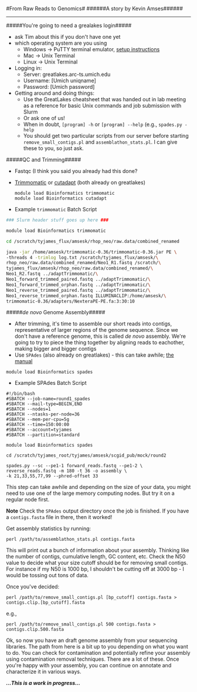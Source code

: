 #From Raw Reads to Genomics#
######A story by Kevin Amses######
***
#####You're going to need a grealakes login#####
* ask Tim about this if you don't have one yet
* which operating system are you using
  * Windows -> PuTTY terminal emulator, [setup instructions](https://arc-ts.umich.edu/greatlakes/user-guide/)
  * Mac -> Unix Terminal
  * Linux -> Unix Terminal
* Logging in:
  * Server: greatlakes.arc-ts.umich.edu
  * Username: [Umich uniqname]
  * Password: [Umich password]
* Getting around and doing things:
  * Use the GreatLakes cheatsheet that was handed out in lab meeting as a reference for basic Unix commands and job submission with Slurm
  * Or ask one of us!
  * When in doubt, `[program] -h` or `[program] --help` (e.g., `spades.py -help`
  * You should get two particular scripts from our server before starting `remove_small_contigs.pl` and `assemblathon_stats.pl`. I can give these to you, so just ask.

#####QC and Trimming#####
* Fastqc (I think you said you already had this done?
* [Trimmomatic](http://www.usadellab.org/cms/uploads/supplementary/Trimmomatic/TrimmomaticManual_V0.32.pdf) or [cutadapt](https://cutadapt.readthedocs.io/en/stable/guide.html) (both already on greatlakes)
  
  ```
  module load Bioinformatics trimmomatic
  module load Bioinformatics cutadapt
  ```
  
* Example `trimmomatic` Batch Script
  

```bash
### Slurm header stuff goes up here ###

module load Bioinformatics trimmomatic

cd /scratch/tyjames_flux/amsesk/rhop_neo/raw.data/combined_renamed

java -jar /home/amsesk/trimmomatic-0.36/trimmomatic-0.36.jar PE \
-threads 4 -trimlog log.txt /scratch/tyjames_flux/amsesk/\
rhop_neo/raw.data/combined_renamed/Neo1_R1.fastq /scratch/\
tyjames_flux/amsesk/rhop_neo/raw.data/combined_renamed/\
Neo1_R2.fastq ../adaptTrimmomatic/\
Neo1_forward_trimmed_paired.fastq ../adaptTrimmomatic/\
Neo1_forward_trimmed_orphan.fastq ../adaptTrimmomatic/\
Neo1_reverse_trimmed_paired.fastq ../adaptTrimmomatic/\
Neo1_reverse_trimmed_orphan.fastq ILLUMINACLIP:/home/amsesk/\
trimmomatic-0.36/adapters/NexteraPE-PE.fa:3:30:10
```

#####*de novo* Genome Assembly#####

* After trimming, it's time to assemble our short reads into contigs, representative of larger regions of the genome sequence. Since we don't have a reference genome, this is called *de novo* assembly. We're going to try to piece the thing together by aligning reads to eachother, making bigger and bigger contigs
* Use `SPAdes` (also already on greatlakes) - this can take awhile; [the manual](http://cab.spbu.ru/files/release3.12.0/manual.html)

```module load Bioinformatics spades```

* Example SPAdes Batch Script

```
#!/bin/bash
#SBATCH --job-name=round1_spades
#SBATCH --mail-type=BEGIN,END
#SBATCH --nodes=1
#SBATCH --ntasks-per-node=36
#SBATCH --mem-per-cpu=5g
#SBATCH --time=150:00:00
#SBATCH --account=tyjames
#SBATCH --partition=standard

module load Bioinformatics spades

cd /scratch/tyjames_root/tyjames/amsesk/scgid_pub/mock/round2

spades.py --sc --pe1-1 forward_reads.fastq --pe1-2 \
reverse_reads.fastq -m 180 -t 36 -o assembly \
-k 21,33,55,77,99 --phred-offset 33
```
This step can take awhile and depending on the size of your data, you might need to use one of the large memory computing nodes. But try it on a regular node first.

**Note** Check the `SPAdes` output directory once the job is finished. If you have a `contigs.fasta` file in there, then it worked!

Get assembly statistics by running:

```
perl /path/to/assemblathon_stats.pl contigs.fasta
```

This will print out a bunch of information about your assembly. Thinking like the number of contigs, cumulative length, GC content, etc. Check the N50 value to decide what your size cutoff should be for removing small contigs. For instance if my N50 is 1000 bp, I shouldn't be cutting off at 3000 bp - I would be tossing out tons of data.

Once you've decided:

```
perl /path/to/remove_small_contigs.pl [bp_cutoff] contigs.fasta > contigs.clip.[bp_cutoff].fasta
```

e.g.,

```
perl /path/to/remove_small_contigs.pl 500 contigs.fasta > contigs.clip.500.fasta
```

Ok, so now you have an draft genome assembly from your sequencing libraries. The path from here is a bit up to you depending on what you want to do. You can check for contamination and potentially refine your assembly using contamination removal techniques. There are a lot of these. Once you're happy with your assembly, you can continue on annotate and characterize it in  various ways.

***...This is a work in progress...***

